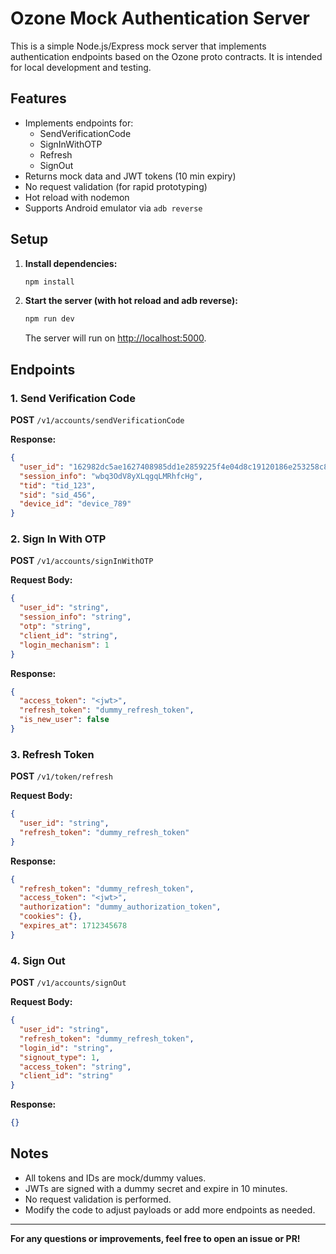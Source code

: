 # Ozone Mock Authentication Server

This is a simple Node.js/Express mock server that implements authentication endpoints based on the Ozone proto contracts. It is intended for local development and testing.

## Features

- Implements endpoints for:
  - SendVerificationCode
  - SignInWithOTP
  - Refresh
  - SignOut
- Returns mock data and JWT tokens (10 min expiry)
- No request validation (for rapid prototyping)
- Hot reload with nodemon
- Supports Android emulator via `adb reverse`

## Setup

1. **Install dependencies:**

   ```bash
   npm install
   ```

2. **Start the server (with hot reload and adb reverse):**
   ```bash
   npm run dev
   ```
   The server will run on [http://localhost:5000](http://localhost:5000).

## Endpoints

### 1. Send Verification Code

**POST** `/v1/accounts/sendVerificationCode`

**Response:**

```json
{
  "user_id": "162982dc5ae1627408985dd1e2859225f4e04d8c19120186e253258c8d1d9f92825b61",
  "session_info": "wbq3OdV8yXLqgqLMRhfcHg",
  "tid": "tid_123",
  "sid": "sid_456",
  "device_id": "device_789"
}
```

### 2. Sign In With OTP

**POST** `/v1/accounts/signInWithOTP`

**Request Body:**

```json
{
  "user_id": "string",
  "session_info": "string",
  "otp": "string",
  "client_id": "string",
  "login_mechanism": 1
}
```

**Response:**

```json
{
  "access_token": "<jwt>",
  "refresh_token": "dummy_refresh_token",
  "is_new_user": false
}
```

### 3. Refresh Token

**POST** `/v1/token/refresh`

**Request Body:**

```json
{
  "user_id": "string",
  "refresh_token": "dummy_refresh_token"
}
```

**Response:**

```json
{
  "refresh_token": "dummy_refresh_token",
  "access_token": "<jwt>",
  "authorization": "dummy_authorization_token",
  "cookies": {},
  "expires_at": 1712345678
}
```

### 4. Sign Out

**POST** `/v1/accounts/signOut`

**Request Body:**

```json
{
  "user_id": "string",
  "refresh_token": "dummy_refresh_token",
  "login_id": "string",
  "signout_type": 1,
  "access_token": "string",
  "client_id": "string"
}
```

**Response:**

```json
{}
```

## Notes

- All tokens and IDs are mock/dummy values.
- JWTs are signed with a dummy secret and expire in 10 minutes.
- No request validation is performed.
- Modify the code to adjust payloads or add more endpoints as needed.

---

**For any questions or improvements, feel free to open an issue or PR!**

